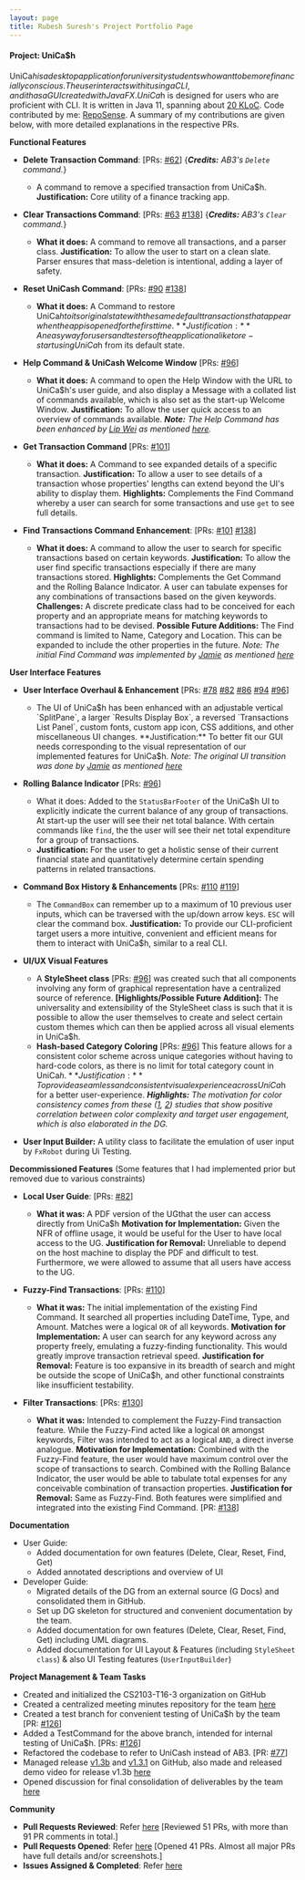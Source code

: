 ```yaml
---
layout: page
title: Rubesh Suresh's Project Portfolio Page
---
```


#### Project: UniCa$h

UniCa$h is a desktop application for university students who want to be more financially conscious.
The user interacts with it using a CLI, and it has a GUI created with JavaFX. UniCa$h is designed
for users who are proficient with CLI. It is written in Java 11, spanning about [20 KLoC](https://nus-cs2103-ay2324s1.github.io/tp-dashboard/?search=T16-3&sort=groupTitle&sortWithin=title&timeframe=commit&mergegroup=AY2324S1-CS2103-T16-3%2Ftp%5Bmaster%5D&groupSelect=groupByRepos&breakdown=true&checkedFileTypes=docs~functional-code~test-code&since=2023-09-22&isTabOnMergedGroup=true&tabOpen=true&tabType=authorship&tabAuthor=elhy1999&tabRepo=AY2324S1-CS2103-T16-3%2Ftp%5Bmaster%5D&authorshipIsMergeGroup=true&authorshipFileTypes=docs~functional-code~test-code&authorshipIsBinaryFileTypeChecked=false&authorshipIsIgnoredFilesChecked=false).
Code contributed by me: [RepoSense](https://nus-cs2103-ay2324s1.github.io/tp-dashboard/?search=T16-3&sort=groupTitle&sortWithin=title&timeframe=commit&mergegroup=&groupSelect=groupByRepos&breakdown=true&checkedFileTypes=docs~functional-code~test-code&since=2023-09-22&tabOpen=true&tabType=authorship&tabAuthor=sp4ce-cowboy&tabRepo=AY2324S1-CS2103-T16-3%2Ftp%5Bmaster%5D&authorshipIsMergeGroup=false&authorshipFileTypes=docs~functional-code~test-code&authorshipIsBinaryFileTypeChecked=false&authorshipIsIgnoredFilesChecked=false). A summary of my contributions are given below, with more detailed
explanations in the respective PRs.

**Functional Features**

* **Delete Transaction Command**: [PRs: [#62](https://github.com/AY2324S1-CS2103-T16-3/tp/pull/62)]
  {_**Credits:** AB3's `Delete` command._}
  * A command to remove a specified transaction from UniCa$h.
  **Justification:** Core utility of a finance tracking app.

* **Clear Transactions Command**: [PRs:
[#63](https://github.com/AY2324S1-CS2103-T16-3/tp/pull/63)
[#138](https://github.com/AY2324S1-CS2103-T16-3/tp/pull/138/)]
  {_**Credits:** AB3's `Clear` command._}
  * **What it does:** A command to remove all transactions, and a parser class.
  **Justification:** To allow the user to start on a clean slate. Parser ensures that
  mass-deletion is intentional, adding a layer of safety.

* **Reset UniCash Command**: [PRs:
[#90](https://github.com/AY2324S1-CS2103-T16-3/tp/pull/90)
[#138](https://github.com/AY2324S1-CS2103-T16-3/tp/pull/138/)]
  * **What it does:** A Command to restore UniCa$h to its original state with
  the same default transactions that appear when the app is opened for the first time.
  **Justification:** An easy way for users and testers of the application alike to re-start
  using UniCa$h from its default state.

* **Help Command & UniCash Welcome Window** [PRs:
  [#96](https://github.com/AY2324S1-CS2103-T16-3/tp/pull/96)]
  * **What it does:** A command to open the Help Window with the 
  URL to UniCa$h's user guide, and also display a Message with a collated list of commands available,
  which is also set as the start-up Welcome Window.
  **Justification:** To allow the user quick access to an overview of commands available.
  _**Note:** The Help Command has been enhanced by [Lip Wei](https://github.com/lipwei1808)
        as mentioned [here](lipwei1808.md)._
 
* **Get Transaction Command** [PRs: 
[#101](https://github.com/AY2324S1-CS2103-T16-3/tp/pull/101)]
  * **What it does:** A Command to see expanded details of a specific transaction.
  **Justification:** To allow a user to see details of a transaction whose properties' lengths
  can extend beyond the UI's ability to display them. **Highlights:** Complements the Find Command
  whereby a user can search for some transactions and use `get` to see full details.

* **Find Transactions Command Enhancement**: [PRs:
  [#101](https://github.com/AY2324S1-CS2103-T16-3/tp/pull/101)
  [#138](https://github.com/AY2324S1-CS2103-T16-3/tp/pull/138)]
  * **What it does:** A command to allow the user to search for specific transactions based
  on certain keywords.
  **Justification:** To allow the user find specific transactions especially if there are
  many transactions stored.
  **Highlights:** Complements the Get Command and the Rolling Balance Indicator. A user can tabulate
  expenses for any combinations of transactions based on the given keywords. 
  **Challenges:** A discrete predicate class had to be conceived for each property and an appropriate
  means for matching keywords to transactions had to be devised.
  **Possible Future Additions:** The Find command is limited to Name, Category and Location. This
  can be expanded to include the other properties in the future.
  _Note: The initial Find Command was implemented by [Jamie](https://github.com/jamz903)
  as mentioned [here](jamz903.md)_


**User Interface Features**

* **User Interface Overhaul & Enhancement** [PRs:
[#78](https://github.com/AY2324S1-CS2103-T16-3/tp/pull/78)
[#82](https://github.com/AY2324S1-CS2103-T16-3/tp/pull/82)
[#86](https://github.com/AY2324S1-CS2103-T16-3/tp/pull/86)
[#94](https://github.com/AY2324S1-CS2103-T16-3/tp/pull/94)
[#96](https://github.com/AY2324S1-CS2103-T16-3/tp/pull/96)]
  * The UI of UniCa$h has been enhanced with an adjustable vertical `SplitPane`,
  a larger `Results Display Box`, a reversed `Transactions List Panel`, custom fonts,
  custom app icon, CSS additions, and other miscellaneous UI changes.
  **Justification:** To better fit our GUI needs corresponding to the visual
  representation of our implemented features for UniCa$h.
  _Note: The original UI transition was done by [Jamie](https://github.com/jamz903) as mentioned [here](jamz903.md)_

* **Rolling Balance Indicator** [PRs: [#96](https://github.com/AY2324S1-CS2103-T16-3/tp/pull/96)]
  * What it does: Added to the `StatusBarFooter` of the UniCa$h UI to explicitly indicate the current balance of any group
  of transactions. At start-up the user will see their net total balance. With certain commands like `find`, the
  the user will see their net total expenditure for a group of transactions.
  * **Justification:** For the user to get a holistic sense of their current financial state and
    quantitatively determine certain spending patterns in related transactions.
* **Command Box History & Enhancements** [PRs:
[#110](https://github.com/AY2324S1-CS2103-T16-3/tp/pull/110)
[#119](https://github.com/AY2324S1-CS2103-T16-3/tp/pull/119)]
  * The `CommandBox` can remember up to a maximum of 10 previous user inputs,
  which can be traversed with the up/down arrow keys. `ESC` will clear the command box.
  **Justification:** To provide our CLI-proficient target users a more intuitive,
  convenient and efficient means for them to interact with UniCa$h, similar to a real CLI.

* **UI/UX Visual Features** 
  * A **StyleSheet class** [PRs: [#96](https://github.com/AY2324S1-CS2103-T16-3/tp/pull/96)] was created such that all components involving any form of graphical
  representation have a centralized source of reference. **[Highlights/Possible Future Addition]:**
  The universality and extensibility of the StyleSheet class is such that it is possible to allow the
  user themselves to create and select certain custom themes which can then be applied across
  all visual elements in UniCa$h.
  * **Hash-based Category Coloring** [PRs: [#96](https://github.com/AY2324S1-CS2103-T16-3/tp/pull/96)]
  This feature allows for a consistent color scheme across unique categories without having to hard-code colors, as 
  there is no limit for total category count in UniCa$h.
  **Justification:** To provide a seamless and consistent visual experience across UniCa$h for a better user-experience.
  _**Highlights:** The motivation for color consistency comes from these
  ([1](https://www.sciencedirect.com/science/article/abs/pii/S0167811623000599),
  [2](https://www.diva-portal.org/smash/record.jsf?pid=diva2%3A1788177&dswid=-2283)) studies that show positive correlation between
  color complexity and target user engagement, which is also elaborated in the DG._
* **User Input Builder:** A utility class to facilitate the emulation of user input by `FxRobot` during Ui Testing.


**Decommissioned Features** (Some features that I had implemented prior but removed due to various constraints)

* **Local User Guide**: [PRs: [#82](https://github.com/AY2324S1-CS2103-T16-3/tp/pull/82)]
  * **What it was:** A PDF version of the UGthat the user can access directly from UniCa$h 
  **Motivation for Implementation:** Given the NFR of offline usage, it would be useful for the User to
  have local access to the UG.
  **Justification for Removal:** Unreliable to depend on the host machine to display the PDF and
  difficult to test. Furthermore, we were allowed to assume that all users have access to the UG.

* **Fuzzy-Find Transactions**: [PRs: [#110](https://github.com/AY2324S1-CS2103-T16-3/tp/pull/110)]
  * **What it was:** The initial implementation of the existing Find Command. It searched all properties including
  DateTime, Type, and Amount. Matches were a logical `OR` of all keywords.
  **Motivation for Implementation:** A user can search for any keyword across any property freely,
  emulating a fuzzy-finding functionality. This would greatly improve transaction retrieval speed.
  **Justification for Removal:** Feature is too expansive in its breadth of search and might be outside
  the scope of UniCa$h, and other functional constraints like insufficient testability.

* **Filter Transactions**: [PRs: [#130](https://github.com/AY2324S1-CS2103-T16-3/tp/pull/130)]
  * **What it was:** Intended to complement the Fuzzy-Find transaction feature. While the Fuzzy-Find
  acted like a logical `OR` amongst keywords, Filter was intended to act as a logical `AND`, a direct inverse analogue.
  **Motivation for Implementation:** Combined with the Fuzzy-Find feature, the user would have maximum control
  over the scope of transactions to search. Combined with the Rolling Balance Indicator, the user would be able to tabulate total expenses for any conceivable
  combination of transaction properties.
  **Justification for Removal:** Same as Fuzzy-Find.
  Both features were simplified and integrated into the existing Find Command.
[PR: [#138](https://github.com/AY2324S1-CS2103-T16-3/tp/pull/138)]

**Documentation**
* User Guide:
  * Added documentation for own features (Delete, Clear, Reset, Find, Get)
  * Added annotated descriptions and overview of UI
* Developer Guide:
  * Migrated details of the DG from an external source (G Docs) and consolidated them in GitHub.
  * Set up DG skeleton for structured and convenient documentation by the team.
  * Added documentation for own features (Delete, Clear, Reset, Find, Get) including UML diagrams.
  * Added documentation for UI Layout & Features (including `StyleSheet class`) & also UI Testing features (`UserInputBuilder`)

**Project Management & Team Tasks**
* Created and initialized the CS2103-T16-3 organization on GitHub
* Created a centralized meeting minutes repository for the team
[here](https://docs.google.com/document/d/1EI2YeRjxt59N0oc0bauGXI06uFQLI_O54JJci_-JKGc/edit)
* Created a test branch for convenient testing of UniCa$h by the team
[PR: [#126](https://github.com/AY2324S1-CS2103-T16-3/tp/pull/126)]
* Added a TestCommand for the above branch, intended for internal testing of UniCa$h.
[PRs: [#126](https://github.com/AY2324S1-CS2103-T16-3/tp/pull/126)]
* Refactored the codebase to refer to UniCash instead of AB3.
[PR: [#77](https://github.com/AY2324S1-CS2103-T16-3/tp/pull/62)]
* Managed release [v1.3b](https://github.com/AY2324S1-CS2103-T16-3/tp/releases/tag/v1.3b)
and [v1.3.1](https://github.com/AY2324S1-CS2103-T16-3/tp/releases/tag/v1.3.1) on GitHub,
also made and released demo video for release v1.3b [here](https://github.com/AY2324S1-CS2103-T16-3/tp/releases/tag/v1.3b)
* Opened discussion for final consolidation of deliverables by the team [here](https://github.com/AY2324S1-CS2103-T16-3/tp/discussions/209)

**Community**
* **Pull Requests Reviewed**: Refer [here](https://github.com/AY2324S1-CS2103-T16-3/tp/pulls?q=is%3Apr+reviewed-by%3Asp4ce-cowboy)
[Reviewed 51 PRs, with more than 91 PR comments in total.]
* **Pull Requests Opened**: Refer [here](https://github.com/AY2324S1-CS2103-T16-3/tp/pulls?q=is%3Apr+author%3Asp4ce-cowboy+)
[Opened 41 PRs. Almost all major PRs have full details and/or screenshots.]
* **Issues Assigned & Completed**: Refer [here](https://github.com/AY2324S1-CS2103-T16-3/tp/issues?q=is%3Aissue+author%3Asp4ce-cowboy+is%3Aclosed+)


